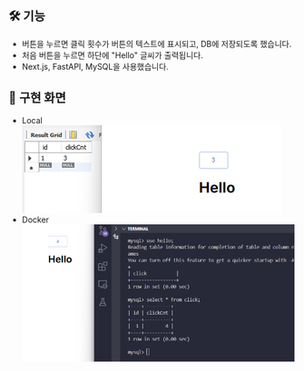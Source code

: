 ## 🛠 기능
- 버튼을 누르면 클릭 횟수가 버튼의 텍스트에 표시되고, DB에 저장되도록 했습니다.
- 처음 버튼을 누르면 하단에 "Hello" 글씨가 출력됩니다.
- Next.js, FastAPI, MySQL을 사용했습니다.

## 🚀 구현 화면 
- Local 
![구현 화면](assets/local.png)
- Docker
![구현 화면](assets/docker.png)